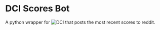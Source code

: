 # DCI Scores Bot
A python wrapper for ![DCI](http://www.dci.org) that posts the most recent scores to reddit. 




